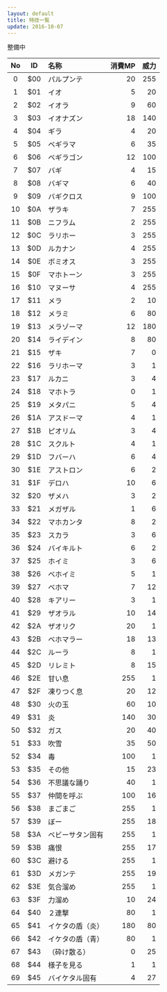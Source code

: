 ```yaml
---
layout: default
title: 特技一覧
update: 2016-10-07
---
```



整備中

| No | ID  | 名称 | 消費MP | 威力 |
|:--:|:---:|:-----|-------:|-----:|
|  0 | $00 | パルプンテ | 20 | 255 |
|  1 | $01 | イオ    | 5 | 20 |
|  2 | $02 | イオラ   | 9 | 60 |
|  3 | $03 | イオナズン | 18 | 140 |
|  4 | $04 | ギラ    | 4 | 20 |
|  5 | $05 | ベギラマ  | 6 | 35 |
|  6 | $06 | ベギラゴン | 12 | 100 |
|  7 | $07 | バギ    | 4 | 15 |
|  8 | $08 | バギマ   | 6 | 40 |
|  9 | $09 | バギクロス | 9 | 100 |
| 10 | $0A | ザラキ   | 7 | 255 |
| 11 | $0B | ニフラム  | 2 | 255 |
| 12 | $0C | ラリホー  | 3 | 255 |
| 13 | $0D | ルカナン  | 4 | 255 |
| 14 | $0E | ボミオス  | 3 | 255 |
| 15 | $0F | マホトーン | 3 | 255 |
| 16 | $10 | マヌーサ  | 4 | 255 |
| 17 | $11 | メラ    | 2 | 10 |
| 18 | $12 | メラミ   | 6 | 80 |
| 19 | $13 | メラゾーマ | 12 | 180 |
| 20 | $14 | ライデイン | 8 | 80 |
| 21 | $15 | ザキ    | 7 | 0 |
| 22 | $16 | ラリホーマ | 3 | 1 |
| 23 | $17 | ルカニ   | 3 | 4 |
| 24 | $18 | マホトラ  | 0 | 1 |
| 25 | $19 | メタパニ  | 5 | 4 |
| 26 | $1A | アスドーマ | 4 | 1 |
| 27 | $1B | ピオリム  | 3 | 4 |
| 28 | $1C | スクルト  | 4 | 1 |
| 29 | $1D | フバーハ  | 6 | 4 |
| 30 | $1E | アストロン | 6 | 2 |
| 31 | $1F | デロハ   | 10 | 6 |
| 32 | $20 | ザメハ   | 3 | 2 |
| 33 | $21 | メガザル  | 1 | 6 |
| 34 | $22 | マホカンタ | 8 | 2 |
| 35 | $23 | スカラ   | 3 | 6 |
| 36 | $24 | バイキルト | 6 | 2 |
| 37 | $25 | ホイミ   | 3 | 6 |
| 38 | $26 | ベホイミ  | 5 | 1 |
| 39 | $27 | ベホマ   | 7 | 12 |
| 40 | $28 | キアリー  | 3 | 1 |
| 41 | $29 | ザオラル  | 10 | 14 |
| 42 | $2A | ザオリク  | 20 | 1 |
| 43 | $2B | ベホマラー | 18 | 13 |
| 44 | $2C | ルーラ   | 8 | 1 |
| 45 | $2D | リレミト  | 8 | 15 |
| 46 | $2E | 甘い息 | 255 | 1 |
| 47 | $2F | 凍りつく息 | 20 | 12 |
| 48 | $30 | 火の玉 | 60 | 10 |
| 49 | $31 | 炎 | 140 | 30 |
| 50 | $32 | ガス | 20 | 40 |
| 51 | $33 | 吹雪 | 35 | 50 |
| 52 | $34 | 毒 | 100 | 1 |
| 53 | $35 | その他 | 15 | 23 |
| 54 | $36 | 不思議な踊り | 40 | 1 |
| 55 | $37 | 仲間を呼ぶ | 100 | 16 |
| 56 | $38 | まごまご | 255 | 1 |
| 57 | $39 | ぼー | 255 | 18 |
| 58 | $3A | ベビーサタン固有 | 255 | 1 |
| 59 | $3B | 痛恨 | 255 | 17 |
| 60 | $3C | 避ける | 255 | 1 |
| 61 | $3D | メガンテ | 255 | 19 |
| 62 | $3E | 気合溜め | 255 | 1 |
| 63 | $3F | 力溜め | 10 | 24 |
| 64 | $40 | ２連撃 | 80 | 1 |
| 65 | $41 | イケタの盾（炎） | 180 | 80 |
| 66 | $42 | イケタの盾（青） | 80 | 1 |
| 67 | $43 | （砕け散る） | 0 | 25 |
| 68 | $44 | 様子を見る | 1 | 1 |
| 69 | $45 | バイケタル固有 | 4 | 27 |
